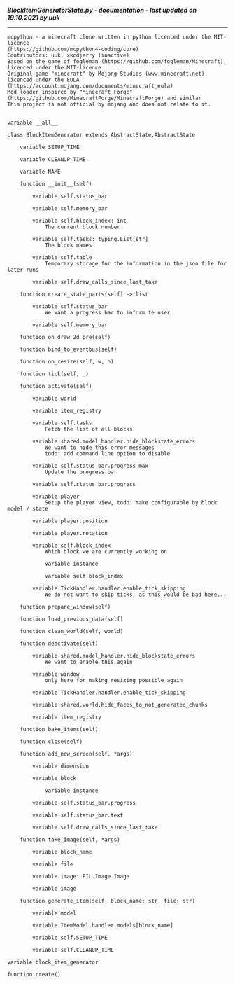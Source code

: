 ***BlockItemGeneratorState.py - documentation - last updated on 19.10.2021 by uuk***
___

    mcpython - a minecraft clone written in python licenced under the MIT-licence 
    (https://github.com/mcpython4-coding/core)
    Contributors: uuk, xkcdjerry (inactive)
    Based on the game of fogleman (https://github.com/fogleman/Minecraft), licenced under the MIT-licence
    Original game "minecraft" by Mojang Studios (www.minecraft.net), licenced under the EULA
    (https://account.mojang.com/documents/minecraft_eula)
    Mod loader inspired by "Minecraft Forge" (https://github.com/MinecraftForge/MinecraftForge) and similar
    This project is not official by mojang and does not relate to it.


    variable __all__

    class BlockItemGenerator extends AbstractState.AbstractState

        variable SETUP_TIME

        variable CLEANUP_TIME

        variable NAME

        function __init__(self)

            variable self.status_bar

            variable self.memory_bar

            variable self.block_index: int
                The current block number

            variable self.tasks: typing.List[str]
                The block names

            variable self.table
                Temporary storage for the information in the json file for later runs

            variable self.draw_calls_since_last_take

        function create_state_parts(self) -> list

            variable self.status_bar
                We want a progress bar to inform te user

            variable self.memory_bar

        function on_draw_2d_pre(self)

        function bind_to_eventbus(self)

        function on_resize(self, w, h)

        function tick(self, _)

        function activate(self)

            variable world

            variable item_registry

            variable self.tasks
                Fetch the list of all blocks

            variable shared.model_handler.hide_blockstate_errors
                We want to hide this error messages
                todo: add command line option to disable

            variable self.status_bar.progress_max
                Update the progress bar

            variable self.status_bar.progress

            variable player
                Setup the player view, todo: make configurable by block model / state

            variable player.position

            variable player.rotation

            variable self.block_index
                Which block we are currently working on

                variable instance

                variable self.block_index

            variable TickHandler.handler.enable_tick_skipping
                We do not want to skip ticks, as this would be bad here...

        function prepare_window(self)

        function load_previous_data(self)

        function clean_world(self, world)

        function deactivate(self)

            variable shared.model_handler.hide_blockstate_errors
                We want to enable this again

            variable window
                only here for making resizing possible again

            variable TickHandler.handler.enable_tick_skipping

            variable shared.world.hide_faces_to_not_generated_chunks

            variable item_registry

        function bake_items(self)

        function close(self)

        function add_new_screen(self, *args)

            variable dimension

            variable block

                variable instance

            variable self.status_bar.progress

            variable self.status_bar.text

            variable self.draw_calls_since_last_take

        function take_image(self, *args)

            variable block_name

            variable file

            variable image: PIL.Image.Image

            variable image

        function generate_item(self, block_name: str, file: str)

            variable model

            variable ItemModel.handler.models[block_name]

            variable self.SETUP_TIME

            variable self.CLEANUP_TIME

    variable block_item_generator

    function create()